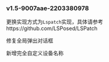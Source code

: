 ### v1.5-9007aae-2203380978

 更换实现方式为`Lspatch`实现，具体请参考https://github.com/LSPosed/LSPatch

修复全局弹出对话框

新增完全自定义设备名称
